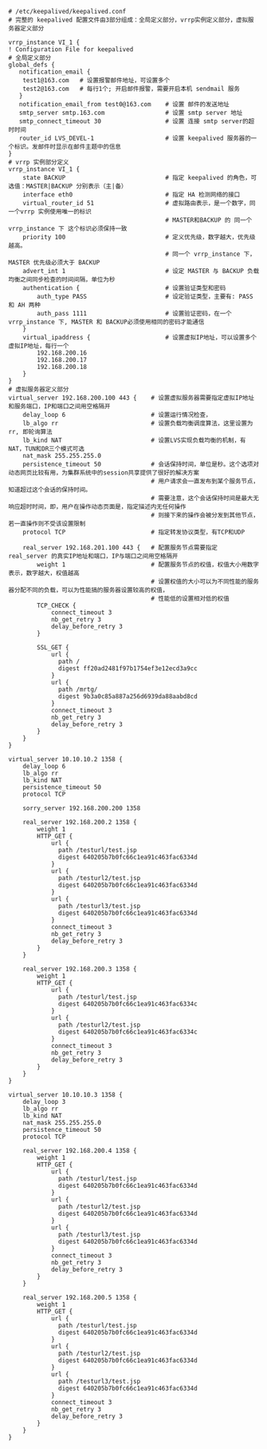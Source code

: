 	# /etc/keepalived/keepalived.conf
	# 完整的 keepalived 配置文件由3部分组成：全局定义部分，vrrp实例定义部分，虚拟服务器定义部分
	
	vrrp_instance VI_1 {
	! Configuration File for keepalived
	# 全局定义部分
	global_defs {
	   notification_email {
		test1@163.com	# 设置报警邮件地址，可设置多个
		test2@163.com	# 每行1个; 开启邮件报警，需要开启本机 sendmail 服务
	   }
	   notification_email_from test0@163.com 	# 设置 邮件的发送地址
	   smtp_server smtp.163.com				 	# 设置 smtp server 地址
	   smtp_connect_timeout 30					# 设置 连接 smtp server的超时时间
	   router_id LVS_DEVEL-1					# 设置 keepalived 服务器的一个标识。发邮件时显示在邮件主题中的信息
	}
	# vrrp 实例部分定义
	vrrp_instance VI_1 {
	    state BACKUP							# 指定 keepalived 的角色，可选值：MASTER|BACKUP 分别表示（主|备）
	    interface eth0							# 指定 HA 检测网络的接口
	    virtual_router_id 51					# 虚拟路由表示，是一个数字，同一个vrrp 实例使用唯一的标识
												# MASTER和BACKUP 的 同一个 vrrp_instance 下 这个标识必须保持一致
	    priority 100							# 定义优先级，数字越大，优先级越高。
												# 同一个 vrrp_instance 下，MASTER 优先级必须大于 BACKUP
	    advert_int 1							# 设定 MASTER 与 BACKUP 负载均衡之间同步检查的时间间隔，单位为秒
	    authentication {						# 设置验证类型和密码
	        auth_type PASS						# 设定验证类型，主要有: PASS 和 AH 两种
	        auth_pass 1111						# 设置验证密码，在一个 vrrp_instance 下, MASTER 和 BACKUP必须使用相同的密码才能通信
	    }
	    virtual_ipaddress {						# 设置虚拟IP地址，可以设置多个虚拟IP地址，每行一个
	        192.168.200.16
	        192.168.200.17
	        192.168.200.18
	    }
	}
	# 虚拟服务器定义部分
	virtual_server 192.168.200.100 443 {	# 设置虚拟服务器需要指定虚拟IP地址和服务端口，IP和端口之间用空格隔开
	    delay_loop 6						# 设置运行情况检查，
	    lb_algo rr							# 设置负载均衡调度算法，这里设置为rr, 即轮询算法
	    lb_kind NAT							# 设置LVS实现负载均衡的机制，有 NAT，TUN和DR三个模式可选
	    nat_mask 255.255.255.0
	    persistence_timeout 50				# 会话保持时间，单位是秒。这个选项对动态网页比较有用，为集群系统中的session共享提供了很好的解决方案
											# 用户请求会一直发布到某个服务节点，知道超过这个会话的保持时间。
											# 需要注意，这个会话保持时间是最大无响应超时时间，即，用户在操作动态页面是，指定描述内无任何操作
											# 则接下来的操作会被分发到其他节点，若一直操作则不受该设置限制
	    protocol TCP						# 指定转发协议类型，有TCP和UDP
	
	    real_server 192.168.201.100 443 {	# 配置服务节点需要指定 real_server 的真实IP地址和端口，IP与端口之间用空格隔开
	        weight 1						# 配置服务节点的权值，权值大小用数字表示，数字越大，权值越高
											# 设置权值的大小可以为不同性能的服务器分配不同的负载，可以为性能搞的服务器设置较高的权值，
											# 性能低的设置相对低的权值
			TCP_CHECK {
				connect_timeout 3
				nb_get_retry 3
				delay_before_retry 3
			}								
			
	        SSL_GET {
	            url {
	              path /
	              digest ff20ad2481f97b1754ef3e12ecd3a9cc
	            }
	            url {
	              path /mrtg/
	              digest 9b3a0c85a887a256d6939da88aabd8cd
	            }
	            connect_timeout 3
	            nb_get_retry 3
	            delay_before_retry 3
	        }
	    }
	}
	
	virtual_server 10.10.10.2 1358 {
	    delay_loop 6
	    lb_algo rr
	    lb_kind NAT
	    persistence_timeout 50
	    protocol TCP
	
	    sorry_server 192.168.200.200 1358
	
	    real_server 192.168.200.2 1358 {
	        weight 1
	        HTTP_GET {
	            url {
	              path /testurl/test.jsp
	              digest 640205b7b0fc66c1ea91c463fac6334d
	            }
	            url {
	              path /testurl2/test.jsp
	              digest 640205b7b0fc66c1ea91c463fac6334d
	            }
	            url {
	              path /testurl3/test.jsp
	              digest 640205b7b0fc66c1ea91c463fac6334d
	            }
	            connect_timeout 3
	            nb_get_retry 3
	            delay_before_retry 3
	        }
	    }
	
	    real_server 192.168.200.3 1358 {
	        weight 1
	        HTTP_GET {
	            url {
	              path /testurl/test.jsp
	              digest 640205b7b0fc66c1ea91c463fac6334c
	            }
	            url {
	              path /testurl2/test.jsp
	              digest 640205b7b0fc66c1ea91c463fac6334c
	            }
	            connect_timeout 3
	            nb_get_retry 3
	            delay_before_retry 3
	        }
	    }
	}
	
	virtual_server 10.10.10.3 1358 {
	    delay_loop 3
	    lb_algo rr
	    lb_kind NAT
	    nat_mask 255.255.255.0
	    persistence_timeout 50
	    protocol TCP
	
	    real_server 192.168.200.4 1358 {
	        weight 1
	        HTTP_GET {
	            url {
	              path /testurl/test.jsp
	              digest 640205b7b0fc66c1ea91c463fac6334d
	            }
	            url {
	              path /testurl2/test.jsp
	              digest 640205b7b0fc66c1ea91c463fac6334d
	            }
	            url {
	              path /testurl3/test.jsp
	              digest 640205b7b0fc66c1ea91c463fac6334d
	            }
	            connect_timeout 3
	            nb_get_retry 3
	            delay_before_retry 3
	        }
	    }
	
	    real_server 192.168.200.5 1358 {
	        weight 1
	        HTTP_GET {
	            url {
	              path /testurl/test.jsp
	              digest 640205b7b0fc66c1ea91c463fac6334d
	            }
	            url {
	              path /testurl2/test.jsp
	              digest 640205b7b0fc66c1ea91c463fac6334d
	            }
	            url {
	              path /testurl3/test.jsp
	              digest 640205b7b0fc66c1ea91c463fac6334d
	            }
	            connect_timeout 3
	            nb_get_retry 3
	            delay_before_retry 3
	        }
	    }
	}
